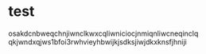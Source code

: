 # test
osakdcnbweqchnjiwnclkwxcqliwniciocjnmiqnliwcneqinclq
qkjwndxqjws1bfoi3rwhvieyhbwijkjsdksjiwjdkxknsfjhniji
